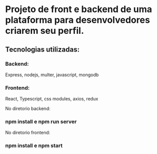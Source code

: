 # Projeto de front e backend de uma plataforma para desenvolvedores criarem seu perfil.

## Tecnologias utilizadas:

### Backend:

Express,
nodejs,
multer,
javascript,
mongodb

### Frontend:

React,
Typescript,
css modules,
axios,
redux

No diretorio backend:

### npm install e npm run server

No diretorio frontend:

### npm install e npm start

